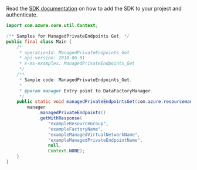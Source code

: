 Read the [SDK documentation](https://github.com/Azure/azure-sdk-for-java/blob/azure-resourcemanager-datafactory_1.0.0-beta.5/sdk/datafactory/azure-resourcemanager-datafactory/README.md) on how to add the SDK to your project and authenticate.

```java
import com.azure.core.util.Context;

/** Samples for ManagedPrivateEndpoints Get. */
public final class Main {
    /*
     * operationId: ManagedPrivateEndpoints_Get
     * api-version: 2018-06-01
     * x-ms-examples: ManagedPrivateEndpoints_Get
     */
    /**
     * Sample code: ManagedPrivateEndpoints_Get.
     *
     * @param manager Entry point to DataFactoryManager.
     */
    public static void managedPrivateEndpointsGet(com.azure.resourcemanager.datafactory.DataFactoryManager manager) {
        manager
            .managedPrivateEndpoints()
            .getWithResponse(
                "exampleResourceGroup",
                "exampleFactoryName",
                "exampleManagedVirtualNetworkName",
                "exampleManagedPrivateEndpointName",
                null,
                Context.NONE);
    }
}
```
